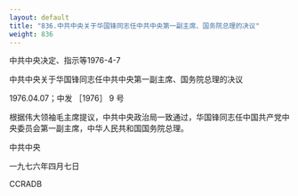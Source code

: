 ```yaml
---
layout: default
title: "836.中共中央关于华国锋同志任中共中央第一副主席、国务院总理的决议"
weight: 836
---
```


中共中央决定、指示等1976-4-7

中共中央关于华国锋同志任中共中央第一副主席、国务院总理的决议

1976.04.07；中发 ［1976］ 9 号

根据伟大领袖毛主席提议，中共中央政治局一致通过，华国锋同志任中国共产党中央委员会第一副主席，中华人民共和国国务院总理。

中共中央

一九七六年四月七日

CCRADB

